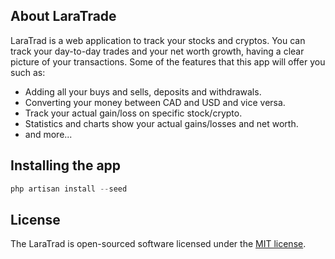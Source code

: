 ## About LaraTrade

LaraTrad is a web application to track your stocks and cryptos. You can track your day-to-day trades and your net worth growth, having a clear picture of your transactions. Some of the features that this app will offer you such as:

- Adding all your buys and sells, deposits and withdrawals.
- Converting your money between CAD and USD and vice versa.
- Track your actual gain/loss on specific stock/crypto.
- Statistics and charts show your actual gains/losses and net worth.
- and more...

## Installing the app

```php 
php artisan install --seed
```

## License

The LaraTrad is open-sourced software licensed under the [MIT license](https://opensource.org/licenses/MIT).
